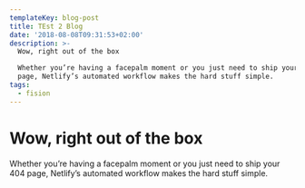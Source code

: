 ```yaml
---
templateKey: blog-post
title: TEst 2 Blog
date: '2018-08-08T09:31:53+02:00'
description: >-
  Wow, right out of the box

  Whether you’re having a facepalm moment or you just need to ship your 404
  page, Netlify’s automated workflow makes the hard stuff simple.
tags:
  - fision
---
```

# **Wow, right out of the box**

Whether you’re having a facepalm moment or you just need to ship your 404 page, Netlify’s automated workflow makes the hard stuff simple.
